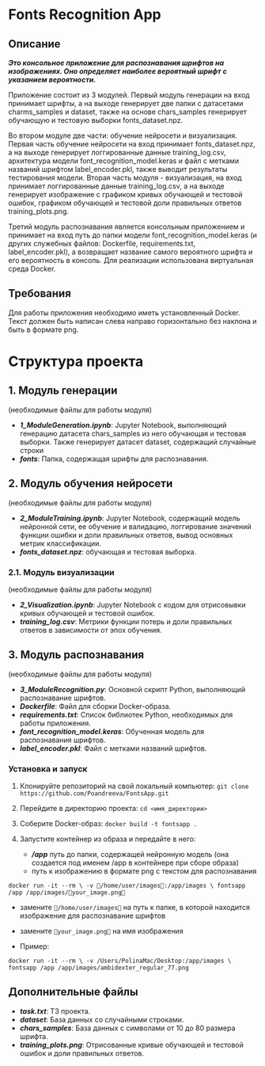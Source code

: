 # Fonts Recognition App
## Описание
***Это консольное приложение для распознавания шрифтов на изображениях. Оно определяет наиболее вероятный шрифт с указанием вероятности.***

Приложение состоит из 3 модулей. Первый модуль генерации на вход принимает шрифты, а на выходе генерирует две папки с датасетами charms_samples и dataset, также на основе chars_samples генерирует обучающую и тестовую выборки fonts_dataset.npz. 

Во втором модуле две части: обучение нейросети и визуализация. Первая часть обучение нейросети на вход принимает fonts_dataset.npz, а на выходе генерирует логгированные данные training_log.csv, архитектура модели font_recognition_model.keras и файл с метками названий шрифтом label_encoder.pkl, также выводит результаты тестирования модели. Вторая часть модуля - визуализация, на вход принимает логгированные данные training_log.csv, а на выходе генерирует изображение с графиком кривых обучающей и тестовой ошибок, графиком обучающей и тестовой доли правильных ответов training_plots.png.

Третий модуль распознавания является консольным приложением и принимает на вход путь до папки модели font_recognition_model.keras (и других служебных файлов: Dockerfile, requirements.txt, label_encoder.pkl), а возвращает название самого вероятного шрифта и его вероятность в консоль. Для реализации использована виртуальная среда Docker.


## Требования
Для работы приложения необходимо иметь установленный Docker. Текст должен быть написан слева направо горизонтально без наклона и быть в формате png.

# Структура проекта 
## 1. Модуль генерации
(необходимые файлы для работы модуля)
- ***1_ModuleGeneration.ipynb***: Jupyter Notebook, выполняющий генерацию датасета chars_samples из него обучающая и тестовая выборки. Также генерирует датасет dataset, содержащий случайные строки
- ***fonts***: Папка, содержащая шрифты для распознавания.

## 2. Модуль обучения нейросети
(необходимые файлы для работы модуля)
- ***2_ModuleTraining.ipynb***: Jupyter Notebook, содержащий модель нейронной сети, ее обучение и валидацию, логгирование значений функции ошибки и доли правильных ответов, вывод основных метрик классификации.
- ***fonts_dataset.npz***: обучающая и тестовая выборка.

### 2.1. Модуль визуализации
(необходимые файлы для работы модуля)
- ***2_Visualization.ipynb***: Jupyter Notebook с кодом для отрисовывки кривых обучающей и тестовой ошибок.
- ***training_log.csv***: Метрики функции потерь и доли правильных ответов в зависимости от эпох обучения.

## 3. Модуль распознавания
(необходимые файлы для работы модуля)
- ***3_ModuleRecognition.py***: Основной скрипт Python, выполняющий распознавание шрифтов.
- ***Dockerfile***: Файл для сборки Docker-образа.
- ***requirements.txt***: Список библиотек Python, необходимых для работы приложения.
- ***font_recognition_model.keras***: Обученная модель для распознавания шрифтов.
- ***label_encoder.pkl***: Файл с метками названий шрифтов.

### Установка и запуск
1. Клонируйте репозиторий на свой локальный компьютер:
`git clone https://github.com/Poandreeva/FontsApp.git`

2. Перейдите в директорию проекта: 
`cd <имя_директории>`

3. Соберите Docker-образ:
`docker build -t fontsapp .`

4. Запустите контейнер из образа и передайте в него:
   * ***/app*** путь до папки, содержащей нейронную модель (она создается под именем /app в контейнере при сборе образа)
   * путь к изображению в формате png с текстом для распознавания

`docker run -it --rm \
-v 🔴/home/user/images🔴:/app/images \
fontsapp /app /app/images/🔴your_image.png🔴`

   * замените `🔴/home/user/images🔴` на путь к папке, в которой находится изображение для распознавание шрифтов 
   * замените `🔴your_image.png🔴` на имя изображения

* Пример:

`docker run -it --rm \
-v /Users/PolinaMac/Desktop:/app/images \
fontsapp /app /app/images/ambidexter_regular_77.png`

## Дополнительные файлы
- ***task.txt***: ТЗ проекта.
- ***dataset***: База данных со случайными строками.
- ***chars_samples***: База данных с символами от 10 до 80 размера шрифта.
- ***training_plots.png***: Отрисованные кривые обучающей и тестовой ошибок и доли правильных ответов.

